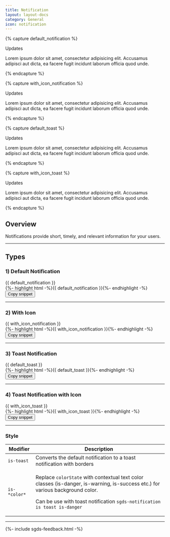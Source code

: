 ```yaml
---
title: Notification
layout: layout-docs
category: General
icon: notification
---
```

{% capture default_notification %}
<div class="sgds-notification">
    <div class="sgds-notification-detail">
        <div class="sgds-notification-content">
            <p class="has-text-weight-bold">Updates</p>
            <p>
                Lorem ipsum dolor sit amet, consectetur adipisicing elit. Accusamus adipisci aut
                dicta, ea facere fugit incidunt laborum officia quod unde.
            </p>
        </div>
        <span class="delete" id="cancel-notification"></span>
    </div>
</div>
{% endcapture %}

{% capture with_icon_notification %}
<div class="sgds-notification">
    <div class="sgds-notification-detail">
        <span class="sgds-icon sgds-icon-callout is-size-4"></span>
        <div class="sgds-notification-content">
            <p class="has-text-weight-bold">Updates</p>
            <p>
                Lorem ipsum dolor sit amet, consectetur adipisicing elit. Accusamus adipisci aut
                dicta, ea facere fugit incidunt laborum officia quod unde.
            </p>
        </div>
        <span class="delete" id="cancel-notification"></span>
    </div>
</div>
{% endcapture %}

{% capture default_toast %}
<div class="sgds-notification is-toast">
    <div class="sgds-notification-detail">
        <div class="sgds-notification-content">
            <p class="has-text-weight-bold">Updates</p>
            <p>
                Lorem ipsum dolor sit amet, consectetur adipisicing elit. Accusamus adipisci aut
                dicta, ea facere fugit incidunt laborum officia quod unde.
            </p>
        </div>
        <span class="delete" id="cancel-notification"></span>
    </div>
</div>
{% endcapture %}

{% capture with_icon_toast %}
<div class="sgds-notification is-toast">
    <div class="sgds-notification-detail">
        <span class="sgds-icon sgds-icon-circle-info is-size-4"></span>
        <div class="sgds-notification-content">
            <p class="has-text-weight-bold">Updates</p>
            <p>
                Lorem ipsum dolor sit amet, consectetur adipisicing elit. Accusamus adipisci aut
                dicta, ea facere fugit incidunt laborum officia quod unde.
            </p>
        </div>
        <span class="delete" id="cancel-notification"></span>
    </div>
</div>
{% endcapture %}

<h2>Overview</h2>
<p>
    Notifications provide short, timely, and relevant information for your users.
</p>

<hr />

<h2>Types</h2>

<h3>1) Default Notification</h3>
<div class="sgds-example-others">{{ default_notification }}</div>
{%- highlight html -%}{{ default_notification }}{%- endhighlight -%}
<button
    class="sgds-button clipboard-btn is-primary is-outlined"
    data-clipboard-target=".highlight0"
>
    Copy snippet
</button>

<hr />

<h3>2) With Icon</h3>
<div class="sgds-example-others">{{ with_icon_notification }}</div>
{%- highlight html -%}{{ with_icon_notification }}{%- endhighlight -%}
<button
    class="sgds-button clipboard-btn is-primary is-outlined"
    data-clipboard-target=".highlight1"
>
    Copy snippet
</button>

<hr />

<h3>3) Toast Notification</h3>

<div class="sgds-example-others">{{ default_toast }}</div>
{%- highlight html -%}{{ default_toast }}{%- endhighlight -%}
<button
    class="sgds-button clipboard-btn is-primary is-outlined"
    data-clipboard-target=".highlight2"
>
    Copy snippet
</button>

<hr />

<h3>4) Toast Notification with Icon</h3>
<div class="sgds-example-others">{{ with_icon_toast }}</div>
{%- highlight html -%}{{ with_icon_toast }}{%- endhighlight -%}
<button
    class="sgds-button clipboard-btn is-primary is-outlined"
    data-clipboard-target=".highlight3"
>
    Copy snippet
</button>

<hr />

<h3>Style</h3>
<table class="table">
    <thead>
        <tr>
            <th>Modifier</th>
            <th>Description</th>
        </tr>
    </thead>
    <tbody>
        <tr>
            <td><code>is-toast</code></td>
            <td>Converts the default notification to a toast notification with borders</td>
        </tr>
        <tr>
            <td><code>is-*color*</code></td>
            <td>
                <p>
                    Replace <code>colorState</code> with contextual text color classes (<span
                        class="has-text-danger"
                        >is-danger</span
                    >, <span class="has-text-warning">is-warning</span>,
                    <span class="has-text-success">is-success</span> etc.) for various background
                    color.
                </p>
                <p>
                    Can be use with toast notification
                    <code>sgds-notification is toast is-danger</code>
                </p>
            </td>
        </tr>
    </tbody>
</table>

<hr />

{%- include sgds-feedback.html -%}
